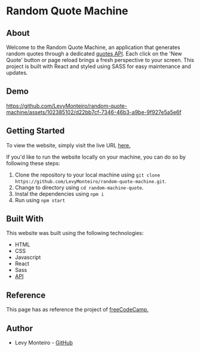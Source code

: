 # Random Quote Machine

## About
Welcome to the Random Quote Machine, an application that generates random quotes through a dedicated <a href='https://api.quotable.io/random' target='_blank'>quotes API<a/>. Each click on the 'New Quote' button or page reload brings a fresh perspective to your screen. This project is built with React and styled using SASS for easy maintenance and updates.



## Demo


https://github.com/LevyMonteiro/random-quote-machine/assets/102385102/d22bb7cf-7346-46b3-a9be-9f927e5a5e6f



## Getting Started
To view the website, simply visit the live URL <a href="https://random-quote-machine-levymonteiro.vercel.app/" target="_blank">here.</a>

If you'd like to run the website locally on your machine, you can do so by following these steps:
<ol>
<li>Clone the repository to your local machine using <code>git clone https://github.com/LevyMonteiro/random-quote-machine.git</code>.</li>
<li>Change to directory using <code>cd random-machine-quote</code>.</li>
<li>Instal the dependencies using <code>npm i</code></li>
<li>Run using <code>npm start</code></li>
</ol>

## Built With
This website was built using the following technologies:
<ul>
<li>HTML</li>
<li>CSS</li>
<li>Javascript</li>
<li>React</li>
<li>Sass</li>
<li><a href='https://api.quotable.io/random' target='_blank'>API</a></li>
</ul>

## Reference
This page has as reference the project of <a href="https://www.freecodecamp.org/learn" target="_blank">freeCodeCamp.<a></br>

## Author
<ul>
<li>Levy Monteiro - <a href="https://github.com/LevyMonteiro" target="_blank">GitHub</a></li>
</ul>
